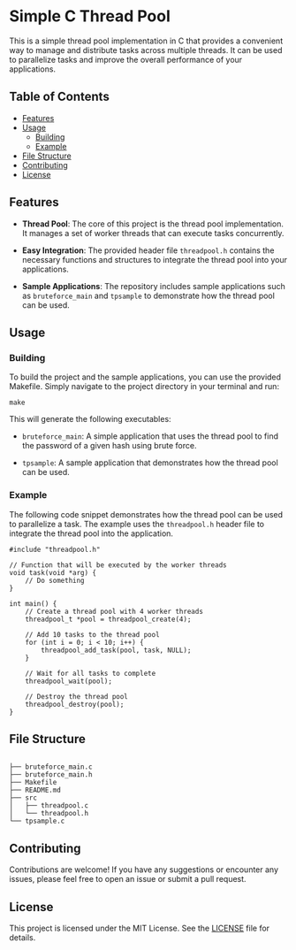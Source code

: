 # Simple C Thread Pool

This is a simple thread pool implementation in C that provides a convenient way to manage and distribute tasks across multiple threads. It can be used to parallelize tasks and improve the overall performance of your applications.

## Table of Contents

- [Features](#features)
- [Usage](#usage)
  - [Building](#building)
  - [Example](#example)
- [File Structure](#file-structure)
- [Contributing](#contributing)
- [License](#license)

## Features

- **Thread Pool**: The core of this project is the thread pool implementation. It manages a set of worker threads that can execute tasks concurrently.

- **Easy Integration**: The provided header file `threadpool.h` contains the necessary functions and structures to integrate the thread pool into your applications.

- **Sample Applications**: The repository includes sample applications such as `bruteforce_main` and `tpsample` to demonstrate how the thread pool can be used.

## Usage

### Building

To build the project and the sample applications, you can use the provided Makefile. Simply navigate to the project directory in your terminal and run:

`make`

This will generate the following executables:

- `bruteforce_main`: A simple application that uses the thread pool to find the password of a given hash using brute force.

- `tpsample`: A sample application that demonstrates how the thread pool can be used.

### Example

The following code snippet demonstrates how the thread pool can be used to parallelize a task. The example uses the `threadpool.h` header file to integrate the thread pool into the application.

```
#include "threadpool.h"

// Function that will be executed by the worker threads
void task(void *arg) {
    // Do something
}

int main() {
    // Create a thread pool with 4 worker threads
    threadpool_t *pool = threadpool_create(4);

    // Add 10 tasks to the thread pool
    for (int i = 0; i < 10; i++) {
        threadpool_add_task(pool, task, NULL);
    }

    // Wait for all tasks to complete
    threadpool_wait(pool);

    // Destroy the thread pool
    threadpool_destroy(pool);
}
```

## File Structure

```

├── bruteforce_main.c
├── bruteforce_main.h
├── Makefile
├── README.md
├── src
│   ├── threadpool.c
│   └── threadpool.h
└── tpsample.c

```

## Contributing

Contributions are welcome! If you have any suggestions or encounter any issues, please feel free to open an issue or submit a pull request.

## License

This project is licensed under the MIT License. See the [LICENSE](LICENSE) file for details.
